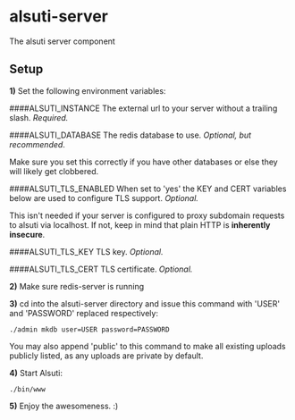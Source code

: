 # alsuti-server
The alsuti server component

## Setup

**1)** Set the following environment variables:

####ALSUTI_INSTANCE
The external url to your server without a trailing slash. *Required.*

####ALSUTI_DATABASE
The redis database to use. *Optional, but recommended*.

Make sure you set this correctly if you have other databases or else they will likely get clobbered.

####ALSUTI_TLS_ENABLED
When set to 'yes' the KEY and CERT variables below are used to configure TLS support. *Optional.*

This isn't needed if your server is configured to proxy subdomain requests to alsuti via localhost. If not, keep in mind that plain HTTP is **inherently insecure**.

####ALSUTI_TLS_KEY
TLS key. *Optional.*

####ALSUTI_TLS_CERT
TLS certificate. *Optional.*

**2)** Make sure redis-server is running

**3)** cd into the alsuti-server directory and issue this command with 'USER' and 'PASSWORD' replaced respectively:

~~~~
./admin mkdb user=USER password=PASSWORD
~~~~

You may also append 'public' to this command to make all existing uploads publicly listed, as any uploads are private by default.

**4)** Start Alsuti:

~~~~
./bin/www
~~~~

**5)** Enjoy the awesomeness. :)

